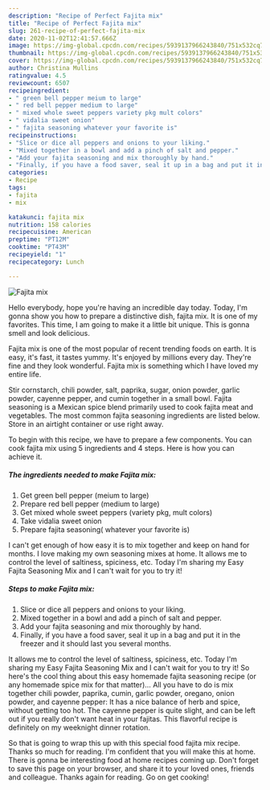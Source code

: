 ```yaml
---
description: "Recipe of Perfect Fajita mix"
title: "Recipe of Perfect Fajita mix"
slug: 261-recipe-of-perfect-fajita-mix
date: 2020-11-02T12:41:57.666Z
image: https://img-global.cpcdn.com/recipes/5939137966243840/751x532cq70/fajita-mix-recipe-main-photo.jpg
thumbnail: https://img-global.cpcdn.com/recipes/5939137966243840/751x532cq70/fajita-mix-recipe-main-photo.jpg
cover: https://img-global.cpcdn.com/recipes/5939137966243840/751x532cq70/fajita-mix-recipe-main-photo.jpg
author: Christina Mullins
ratingvalue: 4.5
reviewcount: 6507
recipeingredient:
- " green bell pepper meium to large"
- " red bell pepper medium to large"
- " mixed whole sweet peppers variety pkg mult colors"
- " vidalia sweet onion"
- " fajita seasoning whatever your favorite is"
recipeinstructions:
- "Slice or dice all peppers and onions to your liking."
- "Mixed together in a bowl and add a pinch of salt and pepper."
- "Add your fajita seasoning and mix thoroughly by hand."
- "Finally, if you have a food saver, seal it up in a bag and put it in the freezer and it should last you several months."
categories:
- Recipe
tags:
- fajita
- mix

katakunci: fajita mix 
nutrition: 158 calories
recipecuisine: American
preptime: "PT12M"
cooktime: "PT43M"
recipeyield: "1"
recipecategory: Lunch

---
```



![Fajita mix](https://img-global.cpcdn.com/recipes/5939137966243840/751x532cq70/fajita-mix-recipe-main-photo.jpg)

Hello everybody, hope you're having an incredible day today. Today, I'm gonna show you how to prepare a distinctive dish, fajita mix. It is one of my favorites. This time, I am going to make it a little bit unique. This is gonna smell and look delicious.

Fajita mix is one of the most popular of recent trending foods on earth. It is easy, it's fast, it tastes yummy. It's enjoyed by millions every day. They're fine and they look wonderful. Fajita mix is something which I have loved my entire life.

Stir cornstarch, chili powder, salt, paprika, sugar, onion powder, garlic powder, cayenne pepper, and cumin together in a small bowl. Fajita seasoning is a Mexican spice blend primarily used to cook fajita meat and vegetables. The most common fajita seasoning ingredients are listed below. Store in an airtight container or use right away.


To begin with this recipe, we have to prepare a few components. You can cook fajita mix using 5 ingredients and 4 steps. Here is how you can achieve it.

<!--inarticleads1-->

##### The ingredients needed to make Fajita mix:

1. Get  green bell pepper (meium to large)
1. Prepare  red bell pepper (medium to large)
1. Get  mixed whole sweet peppers (variety pkg, mult colors)
1. Take  vidalia sweet onion
1. Prepare  fajita seasoning( whatever your favorite is)


I can&#39;t get enough of how easy it is to mix together and keep on hand for months. I love making my own seasoning mixes at home. It allows me to control the level of saltiness, spiciness, etc. Today I&#39;m sharing my Easy Fajita Seasoning Mix and I can&#39;t wait for you to try it! 

<!--inarticleads2-->

##### Steps to make Fajita mix:

1. Slice or dice all peppers and onions to your liking.
1. Mixed together in a bowl and add a pinch of salt and pepper.
1. Add your fajita seasoning and mix thoroughly by hand.
1. Finally, if you have a food saver, seal it up in a bag and put it in the freezer and it should last you several months.


It allows me to control the level of saltiness, spiciness, etc. Today I&#39;m sharing my Easy Fajita Seasoning Mix and I can&#39;t wait for you to try it! So here&#39;s the cool thing about this easy homemade fajita seasoning recipe (or any homemade spice mix for that matter)… All you have to do is mix together chili powder, paprika, cumin, garlic powder, oregano, onion powder, and cayenne pepper: It has a nice balance of herb and spice, without getting too hot. The cayenne pepper is quite slight, and can be left out if you really don&#39;t want heat in your fajitas. This flavorful recipe is definitely on my weeknight dinner rotation. 

So that is going to wrap this up with this special food fajita mix recipe. Thanks so much for reading. I'm confident that you will make this at home. There is gonna be interesting food at home recipes coming up. Don't forget to save this page on your browser, and share it to your loved ones, friends and colleague. Thanks again for reading. Go on get cooking!
